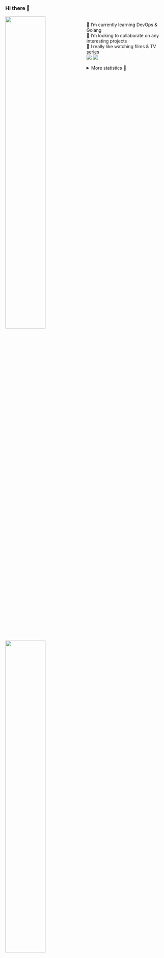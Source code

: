 ### Hi there 👋


[<img align="left" width="50%" src="https://github-readme-stats.vercel.app/api?username=rufusnufus&hide=issues&show_icons=true&count_private=true&theme=transparent&title_color=FF6F40&text_color=FBF9F8&icon_color=F48242&hide_border=true&hide_title=true#gh-dark-mode-only">](https://metrics.lecoq.io/rufusnufus#gh-dark-mode-only)
[<img align="left" width="50%" src="https://github-readme-stats.vercel.app/api?username=rufusnufus&hide=issues&show_icons=true&count_private=true&theme=transparent&title_color=FF6533&text_color=4D4644&icon_color=FF8038&hide_border=true&hide_title=true#gh-light-mode-only">](https://metrics.lecoq.io/rufusnufus#gh-light-mode-only)

<p>
  <br>
  🌱 I’m currently learning DevOps & Golang</br>
  👯 I’m looking to collaborate on any interesting projects</br>
  🎥 I really like watching films & TV series</br>
  <a href="https://linkedin.com/in/rufusnufus"><img src="https://img.shields.io/badge/linkedin-0077B5.svg?style=for-the-badge&logo=linkedin&logoColor=white"/></a>
  <a href="https://t.me/rufusnufus"><img src="https://img.shields.io/badge/-telegram-black?style=for-the-badge&color=blue&logo=telegram"/></a>
</p>

<p text-align="left">
<details>
  <summary>More statistics 👀</summary><br/>

<!--START_SECTION:waka-->
![Code Time](http://img.shields.io/badge/Code%20Time-765%20hrs%202%20mins-blue)

![Profile Views](http://img.shields.io/badge/Profile%20Views-1-blue)

**I'm an Early 🐤** 

```text
🌞 Morning                8035 commits        █████░░░░░░░░░░░░░░░░░░░░   21.52 % 
🌆 Daytime                21503 commits       ██████████████░░░░░░░░░░░   57.58 % 
🌃 Evening                6964 commits        █████░░░░░░░░░░░░░░░░░░░░   18.65 % 
🌙 Night                  843 commits         █░░░░░░░░░░░░░░░░░░░░░░░░   02.26 % 
```
📅 **I'm Most Productive on Wednesday** 

```text
Monday                   6986 commits        █████░░░░░░░░░░░░░░░░░░░░   18.71 % 
Tuesday                  6336 commits        ████░░░░░░░░░░░░░░░░░░░░░   16.97 % 
Wednesday                8482 commits        ██████░░░░░░░░░░░░░░░░░░░   22.71 % 
Thursday                 6867 commits        █████░░░░░░░░░░░░░░░░░░░░   18.39 % 
Friday                   6963 commits        █████░░░░░░░░░░░░░░░░░░░░   18.65 % 
Saturday                 1057 commits        █░░░░░░░░░░░░░░░░░░░░░░░░   02.83 % 
Sunday                   654 commits         ░░░░░░░░░░░░░░░░░░░░░░░░░   01.75 % 
```


📊 **This Week I Spent My Time On** 

```text
💬 Programming Languages: 
No Activity Tracked This Week

🔥 Editors: 
No Activity Tracked This Week
```

**I Mostly Code in Go** 

```text
Go                       22 repos            █████░░░░░░░░░░░░░░░░░░░░   20.00 % 
Python                   20 repos            █████░░░░░░░░░░░░░░░░░░░░   18.18 % 
Shell                    6 repos             █░░░░░░░░░░░░░░░░░░░░░░░░   05.45 % 
Smarty                   6 repos             █░░░░░░░░░░░░░░░░░░░░░░░░   05.45 % 
Kotlin                   3 repos             █░░░░░░░░░░░░░░░░░░░░░░░░   02.73 % 
```




 Last Updated on 05/10/2024 01:10:35 UTC
<!--END_SECTION:waka-->

</details>
</p>
